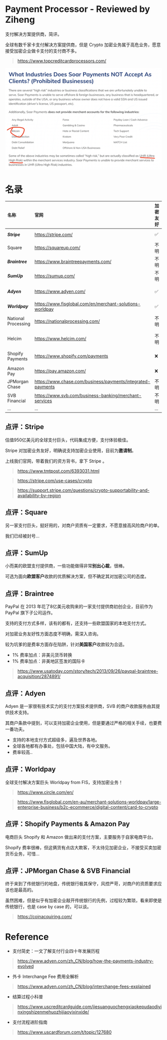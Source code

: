 # Payment Processor - Reviewed by Ziheng

支付解决方案提供商，简评。

全球有数千家卡支付解决方案提供商，但是 Crypto 加密业务属于高危业务，愿意接受加密企业做卡支付的支付商不多。

> https://www.topcreditcardprocessors.com/

![Crypto Merchant](./img/CryptoMerchant.png)

# 名录

| 名称 | 官网 | 加密友好 | 费率 | 集成难度 |
| :--- | :--- | :----- | :--- | :----- |
| ***Stripe***     | https://stripe.com/                | ✅   | 2.90% + $0.30 | 优 |
| Square     | https://squareup.com/              | 不明 | 2.60% + $0.30 | 优 |
| ***Braintree***  | https://www.braintreepayments.com/ | 不明 | 2.59% + $0.49 | 优 |
| ***SumUp***      | https://sumup.com/                 | 不明 | 3.25% + $0.15 | 优 |
| ***Adyen***      | https://www.adyen.com/             | ✅   | Interchange + 0.60% + $0.12 | 良 |
| ***Worldpay***   | https://www.fisglobal.com/en/merchant-solutions-worldpay | ✅ | 未披露 | 良 |
| National Processing | https://nationalprocessing.com/ | 不明 | Interchange + 0.29% + $0.15 | 良 |
| Helcim              | https://www.helcim.com/         | 不明 | Interchange + 0.50% + $0.25 | 良 |
| Shopify Payments | https://www.shopify.com/payments   | ❌ | 2.40% + $0.30 + $299/Month | 差 |
| Amazon Pay       | https://pay.amazon.com/            | ❌ | 2.90% + $0.30 | 差 |
| JPMorgan Chase      | https://www.chase.com/business/payments/integrated-payments | 不明 | 2.90% + $0.25 | 差 |
| SVB Financial       | https://www.svb.com/business-banking/merchant-services      | 不明 | 未披露 | 差 |
| ... | ... | ... | ... | ... |

## 点评：Stripe

估值950亿美元的全球支付巨头，代码集成方便，支付体验极佳。

Stripe 对加密业务友好，明确说支持加密企业使用，目前为**邀请制**。

上线我们官网，带着我们的资方背书，拿下 Stripe 。

> https://www.tmtpost.com/6393031.html

> https://stripe.com/use-cases/crypto

> https://support.stripe.com/questions/crypto-supportability-and-availability-by-region

## 点评：Square

另一家支付巨头，挺好用的，对商户资质有一定要求，不愿意接高风险商户的单。

我们已经被封号...

## 点评：SumUp

小而美的欧盟支付提供商，一些功能做得非常**别出心裁**，很棒。

可选为面向**欧盟客户**收款的优质解决方案，但不确定其对加密公司的态度。

## 点评：Braintree

PayPal 在 2013 年花了8亿美元收购来的一家支付提供商初创企业，目前作为 PayPal 旗下子公司运作。

支持的支付方式多样，该有的都有，还支持一些欧盟国家的本地支付方式。

对加密业务友好性方面态度不明确，需深入咨询。

较为坑爹的是费率方面存在陷阱，针对**美国客户**收款较为合适。

- 1% 费率加点：非美元货币转换
- 1% 费率加点：非美地区签发的国际卡

> https://www.usatoday.com/story/tech/2013/09/26/paypal-braintree-acquisition/2874891/

## 点评：Adyen

Adyen 是一家很有技术实力的支付方案技术提供商，SVB 的商户收款服务由其提供技术支持。

其商户条款中提到，可以支持加密企业使用，但是要通过严格的相关手续，也要费一番功夫。

- 支持的本地支付方式超级多，遍及世界各地。
- 全球各地都有办事处，包括中国大陆，有中文服务。
- 费率较高..

## 点评：Worldpay

全球支付解决方案巨头 Worldpay from FIS，支持加密业务！

> https://www.circle.com/en/

> https://www.fisglobal.com/en-au/merchant-solutions-worldpay/large-enterprise-business/b2c-ecommerce/digital-content/card-to-crypto

## 点评：Shopify Payments & Amazon Pay

电商巨头 Shopify 和 Amazon 做出来的支付方案，主要服务于自家电商平台。

Shopify 费率很棒，但这俩货有点店大欺客，不太待见加密企业，不接受买卖加密货币业务，可惜...

## 点评：JPMorgan Chase & SVB Financial

终于来到了传统银行的地盘，传统银行极其保守，风控严苛，对商户的资质要求应该也是最高的。

虽然困难，但是似乎有加密企业敲开传统银行的先例，过程较为繁琐，看来即使是传统银行，也是 case by case 的，可以谈。

> https://coinacquiring.com/

# Reference

- 支付简史：一文了解支付行业四十年发展历程
> https://www.adyen.com/zh_CN/blog/how-the-payments-industry-evolved

- 外卡 Interchange Fee 费用全解析
> https://www.adyen.com/zh_CN/blog/interchange-fees-explained

- 结算过程小科普
> https://www.uscreditcardguide.com/jiesuanguochengxiaokepudaodiyinxingshizenmehuozhijiaoyixinxide/

- 支付流程进阶指南
> https://www.uscardforum.com/t/topic/127680

<!-- EOF -->

